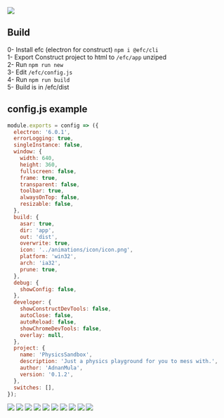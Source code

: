 ![](animations/media/banner/banner1.png)  

## Build

0- Install efc (electron for construct) `npm i @efc/cli`  
1- Export Construct project to html to `/efc/app` unziped  
2- Run `npm run new`  
3- Edit `/efc/config.js`  
4- Run `npm run build`  
5- Build is in /efc/dist  

## config.js example

```javascript
module.exports = config => ({
  electron: '6.0.1',
  errorLogging: true,
  singleInstance: false,
  window: {
    width: 640,
    height: 360,
    fullscreen: false,
    frame: true,
    transparent: false,
    toolbar: true,
    alwaysOnTop: false,
    resizable: false,
  },
  build: {
    asar: true,
    dir: 'app',
    out: 'dist',
    overwrite: true,
    icon: '../animations/icon/icon.png',
    platform: 'win32',
    arch: 'ia32',
    prune: true,
  },
  debug: {
    showConfig: false,
  },
  developer: {
    showConstructDevTools: false,
    autoClose: false,
    autoReload: false,
    showChromeDevTools: false,
    overlay: null,
  },
  project: {
    name: 'PhysicsSandbox',
    description: 'Just a physics playground for you to mess with.',
    author: 'AdnanMula',
    version: '0.1.2',
  },
  switches: [],
});
```

![](animations/media/gifs/1.gif) 
![](animations/media/gifs/2.gif) 
![](animations/media/gifs/3.gif) 
![](animations/media/gifs/4.gif) 
![](animations/media/screenshots/new/3.png) 
![](animations/media/screenshots/new/5.png) 
![](animations/media/screenshots/new/6.png) 
![](animations/media/screenshots/new/1.png) 
![](animations/media/screenshots/new/2.png) 
![](animations/media/screenshots/new/4.png) 
